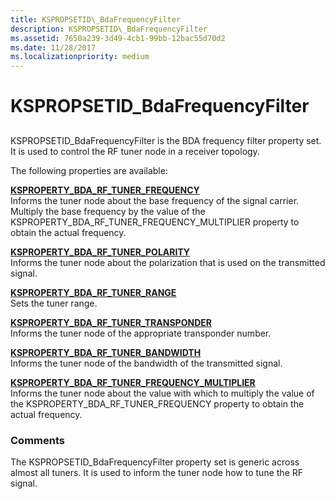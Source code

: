 ```yaml
---
title: KSPROPSETID\_BdaFrequencyFilter
description: KSPROPSETID\_BdaFrequencyFilter
ms.assetid: 7650a239-3d49-4cb1-99bb-12bac55d70d2
ms.date: 11/28/2017
ms.localizationpriority: medium
---
```


# KSPROPSETID\_BdaFrequencyFilter


## <span id="ddk_kspropsetid_bdafrequencyfilter_ks"></span><span id="DDK_KSPROPSETID_BDAFREQUENCYFILTER_KS"></span>


KSPROPSETID\_BdaFrequencyFilter is the BDA frequency filter property set. It is used to control the RF tuner node in a receiver topology.

The following properties are available:

<span id="KSPROPERTY_BDA_RF_TUNER_FREQUENCY"></span><span id="ksproperty_bda_rf_tuner_frequency"></span>[**KSPROPERTY\_BDA\_RF\_TUNER\_FREQUENCY**](ksproperty-bda-rf-tuner-frequency.md)  
Informs the tuner node about the base frequency of the signal carrier. Multiply the base frequency by the value of the KSPROPERTY\_BDA\_RF\_TUNER\_FREQUENCY\_MULTIPLIER property to obtain the actual frequency.

<span id="KSPROPERTY_BDA_RF_TUNER_POLARITY"></span><span id="ksproperty_bda_rf_tuner_polarity"></span>[**KSPROPERTY\_BDA\_RF\_TUNER\_POLARITY**](ksproperty-bda-rf-tuner-polarity.md)  
Informs the tuner node about the polarization that is used on the transmitted signal.

<span id="KSPROPERTY_BDA_RF_TUNER_RANGE"></span><span id="ksproperty_bda_rf_tuner_range"></span>[**KSPROPERTY\_BDA\_RF\_TUNER\_RANGE**](ksproperty-bda-rf-tuner-range.md)  
Sets the tuner range.

<span id="KSPROPERTY_BDA_RF_TUNER_TRANSPONDER"></span><span id="ksproperty_bda_rf_tuner_transponder"></span>[**KSPROPERTY\_BDA\_RF\_TUNER\_TRANSPONDER**](ksproperty-bda-rf-tuner-transponder.md)  
Informs the tuner node of the appropriate transponder number.

<span id="KSPROPERTY_BDA_RF_TUNER_BANDWIDTH"></span><span id="ksproperty_bda_rf_tuner_bandwidth"></span>[**KSPROPERTY\_BDA\_RF\_TUNER\_BANDWIDTH**](ksproperty-bda-rf-tuner-bandwidth.md)  
Informs the tuner node of the bandwidth of the transmitted signal.

<span id="KSPROPERTY_BDA_RF_TUNER_FREQUENCY_MULTIPLIER"></span><span id="ksproperty_bda_rf_tuner_frequency_multiplier"></span>[**KSPROPERTY\_BDA\_RF\_TUNER\_FREQUENCY\_MULTIPLIER**](ksproperty-bda-rf-tuner-frequency-multiplier.md)  
Informs the tuner node about the value with which to multiply the value of the KSPROPERTY\_BDA\_RF\_TUNER\_FREQUENCY property to obtain the actual frequency.

### Comments

The KSPROPSETID\_BdaFrequencyFilter property set is generic across almost all tuners. It is used to inform the tuner node how to tune the RF signal.

 

 





